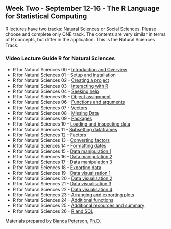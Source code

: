 ## Week Two - September 12-16 - The R Language for Statistical Computing

R lectures have two tracks: Natural Sciences or Social Sciences. Please choose and complete only ONE track. The contents are very similar in terms of R concepts, but differ in the application. This is the Natural Sciences Track.

### Video Lecture Guide R for Natural Sciences

* R for Natural Sciences 00 - [Introduction and Overview](https://vimeo.com/599098790)
* R for Natural Sciences 01 - [Setup and installation](https://vimeo.com/599080189)
* R for Natural Sciences 02 - [Creating a project](https://vimeo.com/599080253)
* R for Natural Sciences 03 - [Interacting with R](https://vimeo.com/599081312)
* R for Natural Sciences 04 - [Seeking help](https://vimeo.com/599081820)
* R for Natural Sciences 05 - [Object assignment](https://vimeo.com/599082588)
* R for Natural Sciences 06 - [Functions and arguments](https://vimeo.com/599083237)
* R for Natural Sciences 07 - [Vectors](https://vimeo.com/599083635)
* R for Natural Sciences 08 - [Missing Data](https://vimeo.com/599084939)
* R for Natural Sciences 09 - [Packages](https://vimeo.com/599085295)
* R for Natural Sciences 10 - [Loading and inspecting data](https://vimeo.com/599085864)
* R for Natural Sciences 11 - [Subsetting dataframes](https://vimeo.com/599087033)
* R for Natural Sciences 12 - [Factors](https://vimeo.com/599087705)
* R for Natural Sciences 13 - [Converting factors](https://vimeo.com/599088619)
* R for Natural Sciences 14 - [Formatting dates](https://vimeo.com/599089315)
* R for Natural Sciences 15 - [Data manipulation 1](https://vimeo.com/599090820)
* R for Natural Sciences 16 - [Data manipulation 2](https://vimeo.com/599092078)
* R for Natural Sciences 17 - [Data manipulation 3](https://vimeo.com/599093384)
* R for Natural Sciences 18 - [Exporting data](https://vimeo.com/599094391)
* R for Natural Sciences 19 - [Data visualisation 1](https://vimeo.com/599094880)
* R for Natural Sciences 20 - [Data visualisation 2](https://vimeo.com/599095792)
* R for Natural Sciences 21 - [Data visualisation 3](https://vimeo.com/599096103)
* R for Natural Sciences 22 - [Data visualisation 4](https://vimeo.com/599096538)
* R for Natural Sciences 23 - [Arranging and exporting plots](https://vimeo.com/599097341)
* R for Natural Sciences 24 - [Additional functions](https://vimeo.com/599097791)
* R for Natural Sciences 25 - [Additional resources and summary](https://vimeo.com/599098385)
* R for Natural Sciences 26 - [R and SQL](https://vimeo.com/599098581)

Materials prepared by [Bianca Peterson, Ph.D.](https://twitter.com/binxiepeterson?lang=en)


